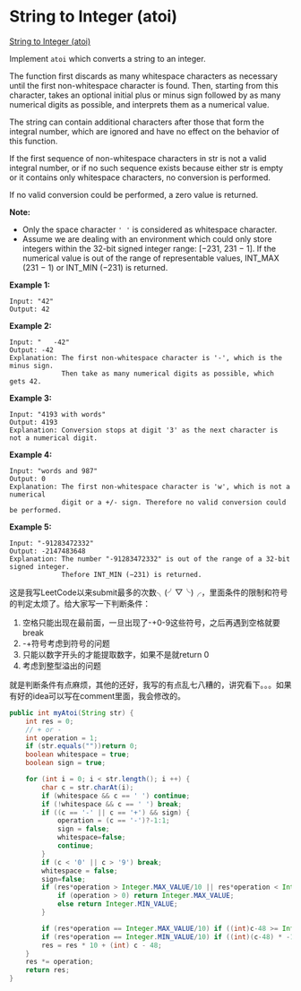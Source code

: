 
# String to Integer (atoi)

[String to Integer (atoi)](https://leetcode.com/problems/string-to-integer-atoi/)

Implement `atoi` which converts a string to an integer.

The function first discards as many whitespace characters as necessary until the first non-whitespace character is found. Then, starting from this character, takes an optional initial plus or minus sign followed by as many numerical digits as possible, and interprets them as a numerical value.

The string can contain additional characters after those that form the integral number, which are ignored and have no effect on the behavior of this function.

If the first sequence of non-whitespace characters in str is not a valid integral number, or if no such sequence exists because either str is empty or it contains only whitespace characters, no conversion is performed.

If no valid conversion could be performed, a zero value is returned.

**Note:**

- Only the space character `' '` is considered as whitespace character.
- Assume we are dealing with an environment which could only store integers within the 32-bit signed integer range: [−231, 231 − 1]. If the numerical value is out of the range of representable values, INT_MAX (231 − 1) or INT_MIN (−231) is returned.

**Example 1:**

```
Input: "42"
Output: 42
```

**Example 2:**

```
Input: "   -42"
Output: -42
Explanation: The first non-whitespace character is '-', which is the minus sign.
             Then take as many numerical digits as possible, which gets 42.
```

**Example 3:**

```
Input: "4193 with words"
Output: 4193
Explanation: Conversion stops at digit '3' as the next character is not a numerical digit.
```

**Example 4:**

```
Input: "words and 987"
Output: 0
Explanation: The first non-whitespace character is 'w', which is not a numerical 
             digit or a +/- sign. Therefore no valid conversion could be performed.
```

**Example 5:**

```
Input: "-91283472332"
Output: -2147483648
Explanation: The number "-91283472332" is out of the range of a 32-bit signed integer.
             Thefore INT_MIN (−231) is returned.
```

这是我写LeetCode以来submit最多的次数╮(╯▽╰)╭，里面条件的限制和符号的判定太烦了。给大家写一下判断条件：

1. 空格只能出现在最前面，一旦出现了-+0-9这些符号，之后再遇到空格就要break
2. -+符号考虑到符号的问题
3. 只能以数字开头的才能提取数字，如果不是就return 0
4. 考虑到整型溢出的问题

就是判断条件有点麻烦，其他的还好，我写的有点乱七八糟的，讲究看下。。。如果有好的idea可以写在comment里面，我会修改的。

```java
public int myAtoi(String str) {
    int res = 0;
    // + or -
    int operation = 1;
    if (str.equals(""))return 0;
    boolean whitespace = true;
    boolean sign = true;

    for (int i = 0; i < str.length(); i ++) {
        char c = str.charAt(i);
        if (whitespace && c == ' ') continue;
        if (!whitespace && c == ' ') break;
        if ((c == '-' || c == '+') && sign) {
            operation = (c == '-')?-1:1;
            sign = false;
            whitespace=false;
            continue;
        }
        if (c < '0' || c > '9') break;
        whitespace = false;
        sign=false;
        if (res*operation > Integer.MAX_VALUE/10 || res*operation < Integer.MIN_VALUE/10) {
            if (operation > 0) return Integer.MAX_VALUE;
            else return Integer.MIN_VALUE;
        }

        if (res*operation == Integer.MAX_VALUE/10) if ((int)c-48 >= Integer.MAX_VALUE %10) return Integer.MAX_VALUE;
        if (res*operation == Integer.MIN_VALUE/10) if ((int)(c-48) * -1 <= Integer.MIN_VALUE % 10) return Integer.MIN_VALUE;
        res = res * 10 + (int) c - 48;
    }
    res *= operation;
    return res;
}
```